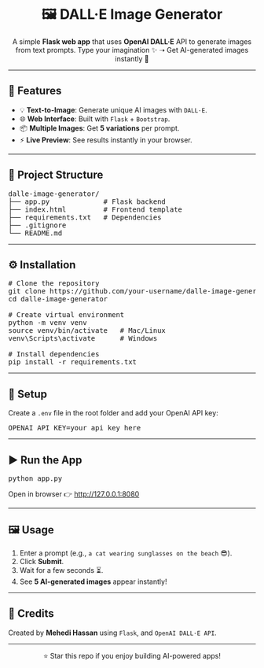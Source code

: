 <h1 align="center">🖼️ DALL·E Image Generator</h1>

<p align="center">
  A simple <b>Flask web app</b> that uses <b>OpenAI DALL·E</b> API to generate images from text prompts.  
  Type your imagination ✨ ➝ Get AI-generated images instantly 🎨
</p>

<hr>

<h2>🚀 Features</h2>
<ul>
  <li>💡 <b>Text-to-Image</b>: Generate unique AI images with <code>DALL·E</code>.</li>
  <li>🌐 <b>Web Interface</b>: Built with <code>Flask</code> + <code>Bootstrap</code>.</li>
  <li>📦 <b>Multiple Images</b>: Get <b>5 variations</b> per prompt.</li>
  <li>⚡ <b>Live Preview</b>: See results instantly in your browser.</li>
</ul>

<hr>

<h2>📂 Project Structure</h2>

<pre>
dalle-image-generator/
├── app.py             # Flask backend
├── index.html         # Frontend template
├── requirements.txt   # Dependencies
├── .gitignore
└── README.md
</pre>

<hr>

<h2>⚙️ Installation</h2>

<pre>
# Clone the repository
git clone https://github.com/your-username/dalle-image-generator.git
cd dalle-image-generator

# Create virtual environment
python -m venv venv
source venv/bin/activate   # Mac/Linux
venv\Scripts\activate      # Windows

# Install dependencies
pip install -r requirements.txt
</pre>

<hr>

<h2>🔑 Setup</h2>
<p>Create a <code>.env</code> file in the root folder and add your OpenAI API key:</p>

<pre>
OPENAI_API_KEY=your_api_key_here
</pre>

<hr>

<h2>▶️ Run the App</h2>

<pre>
python app.py
</pre>

<p>Open in browser 👉 <a href="http://127.0.0.1:8080" target="_blank">http://127.0.0.1:8080</a></p>

<hr>

<h2>🖼️ Usage</h2>
<ol>
  <li>Enter a prompt (e.g., <code>a cat wearing sunglasses on the beach</code> 😎).</li>
  <li>Click <b>Submit</b>.</li>
  <li>Wait for a few seconds ⏳.</li>
  <li>See <b>5 AI-generated images</b> appear instantly!</li>
</ol>

<hr>

<h2>🙌 Credits</h2>

<p>
Created by <strong>Mehedi Hassan</strong> using <code>Flask</code>, and <code>OpenAI DALL·E API</code>. 
</p>

<hr>

<p align="center">⭐ Star this repo if you enjoy building AI-powered apps!</p>

